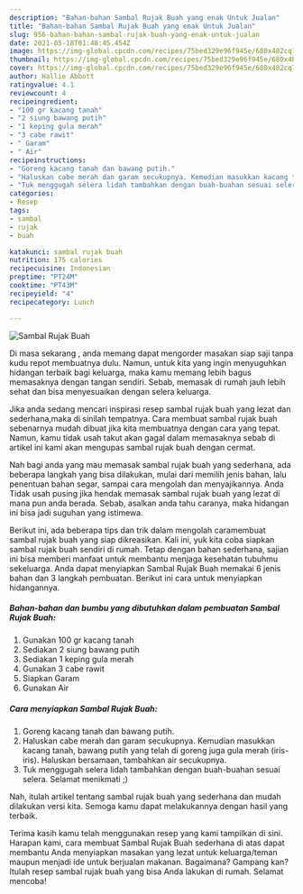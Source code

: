 ```yaml
---
description: "Bahan-bahan Sambal Rujak Buah yang enak Untuk Jualan"
title: "Bahan-bahan Sambal Rujak Buah yang enak Untuk Jualan"
slug: 956-bahan-bahan-sambal-rujak-buah-yang-enak-untuk-jualan
date: 2021-05-18T01:48:45.454Z
image: https://img-global.cpcdn.com/recipes/75bed329e96f945e/680x482cq70/sambal-rujak-buah-foto-resep-utama.jpg
thumbnail: https://img-global.cpcdn.com/recipes/75bed329e96f945e/680x482cq70/sambal-rujak-buah-foto-resep-utama.jpg
cover: https://img-global.cpcdn.com/recipes/75bed329e96f945e/680x482cq70/sambal-rujak-buah-foto-resep-utama.jpg
author: Hallie Abbott
ratingvalue: 4.1
reviewcount: 4
recipeingredient:
- "100 gr kacang tanah"
- "2 siung bawang putih"
- "1 keping gula merah"
- "3 cabe rawit"
- " Garam"
- " Air"
recipeinstructions:
- "Goreng kacang tanah dan bawang putih."
- "Haluskan cabe merah dan garam secukupnya. Kemudian masukkan kacang tanah, bawang putih yang telah di goreng juga gula merah (iris-iris). Haluskan bersamaan, tambahkan air secukupnya."
- "Tuk menggugah selera lidah tambahkan dengan buah-buahan sesuai selera. Selamat menikmati ;)"
categories:
- Resep
tags:
- sambal
- rujak
- buah

katakunci: sambal rujak buah 
nutrition: 175 calories
recipecuisine: Indonesian
preptime: "PT24M"
cooktime: "PT43M"
recipeyield: "4"
recipecategory: Lunch

---
```



![Sambal Rujak Buah](https://img-global.cpcdn.com/recipes/75bed329e96f945e/680x482cq70/sambal-rujak-buah-foto-resep-utama.jpg)

Di masa  sekarang , anda memang dapat mengorder masakan siap saji tanpa kudu repot membuatnya dulu. Namun, untuk kita yang ingin menyuguhkan hidangan terbaik bagi keluarga, maka kamu memang lebih bagus memasaknya dengan tangan sendiri. Sebab, memasak di rumah jauh lebih sehat dan bisa menyesuaikan dengan selera keluarga.

Jika anda sedang mencari inspirasi resep sambal rujak buah yang lezat dan sederhana,maka di sinilah tempatnya. Cara membuat sambal rujak buah  sebenarnya mudah dibuat jika kita membuatnya dengan cara yang tepat. Namun, kamu tidak usah takut akan gagal dalam memasaknya 
sebab di artikel ini kami akan mengupas sambal rujak buah dengan cermat.  



Nah bagi anda yang mau memasak sambal rujak buah yang sederhana, ada beberapa langkah yang bisa dilakukan, mulai dari memilih jenis bahan, lalu penentuan bahan segar, sampai cara mengolah dan menyajikannya. Anda Tidak usah pusing jika hendak memasak sambal rujak buah yang lezat di mana pun anda berada. Sebab, asalkan anda  tahu caranya, maka hidangan ini bisa jadi suguhan yang istimewa.

Berikut ini, ada beberapa tips dan trik dalam mengolah caramembuat sambal rujak buah yang siap dikreasikan. Kali ini, yuk kita coba siapkan sambal rujak buah sendiri di rumah. Tetap dengan bahan sederhana, sajian ini bisa memberi manfaat untuk membantu menjaga kesehatan tubuhmu sekeluarga. Anda dapat menyiapkan Sambal Rujak Buah memakai 6 jenis bahan dan 3 langkah pembuatan. Berikut ini cara untuk menyiapkan hidangannya.

<!--inarticleads1-->

##### Bahan-bahan dan bumbu yang dibutuhkan dalam pembuatan Sambal Rujak Buah:

1. Gunakan 100 gr kacang tanah
1. Sediakan 2 siung bawang putih
1. Sediakan 1 keping gula merah
1. Gunakan 3 cabe rawit
1. Siapkan  Garam
1. Gunakan  Air




<!--inarticleads2-->

##### Cara menyiapkan Sambal Rujak Buah:

1. Goreng kacang tanah dan bawang putih.
1. Haluskan cabe merah dan garam secukupnya. Kemudian masukkan kacang tanah, bawang putih yang telah di goreng juga gula merah (iris-iris). Haluskan bersamaan, tambahkan air secukupnya.
1. Tuk menggugah selera lidah tambahkan dengan buah-buahan sesuai selera. Selamat menikmati ;)




Nah, itulah artikel tentang  sambal rujak buah  yang sederhana dan mudah dilakukan versi kita. Semoga kamu dapat melakukannya dengan hasil yang terbaik. 

Terima kasih kamu telah menggunakan resep yang kami tampilkan di sini. Harapan kami, cara membuat  Sambal Rujak Buah sederhana di atas dapat membantu Anda menyiapkan masakan yang lezat untuk keluarga/teman maupun menjadi ide untuk berjualan makanan. Bagaimana? Gampang kan? Itulah resep sambal rujak buah yang bisa Anda lakukan di rumah. Selamat mencoba!

